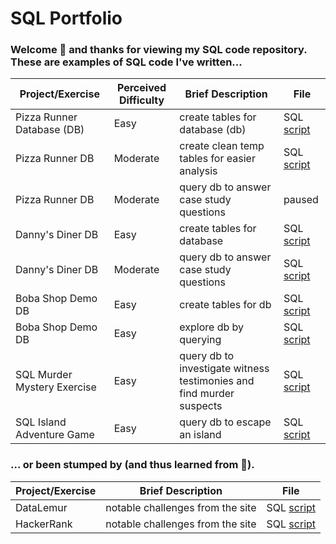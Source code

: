 SQL Portfolio
========

### Welcome :wave: and thanks for viewing my SQL code repository. These are examples of SQL code I've written...  

| Project/Exercise | Perceived Difficulty | Brief Description | File |
| ----------- | ----------- |----------- | ----------- |
| Pizza Runner Database (DB) | Easy | create tables for database (db) | SQL [script](https://github.com/elyzzab/learning-sql/blob/main/Danny%20Ma's%208-Week%20SQL%20Challenge/pizza-runner-table-queries.sql) |
| Pizza Runner DB | Moderate | create clean temp tables for easier analysis | SQL [script](https://github.com/elyzzab/learning-sql/blob/main/Danny%20Ma's%208-Week%20SQL%20Challenge/pizza-runner-table-cleaning-queries.sql) |
| Pizza Runner DB | Moderate | query db to answer case study questions | paused |
| Danny's Diner DB | Easy | create tables for database | SQL [script](https://github.com/elyzzab/learning-sql/blob/main/Danny%20Ma's%208-Week%20SQL%20Challenge/dannys-diner-table-queries.sql) |
| Danny's Diner DB | Moderate | query db to answer case study questions | SQL [script](https://github.com/elyzzab/learning-sql/blob/main/Danny%20Ma's%208-Week%20SQL%20Challenge/dannys-diner-analysis-queries.sql) |
| Boba Shop Demo DB | Easy | create tables for db | SQL [script](https://github.com/elyzzab/learning-sql/blob/main/demo-database-boba-shop-tables.sql) |
| Boba Shop Demo DB | Easy | explore db by querying | SQL [script](https://github.com/elyzzab/learning-sql/blob/main/demo-database-boba-shop-queries.sql) |
| SQL Murder Mystery Exercise | Easy | query db to investigate witness testimonies and find murder suspects | SQL [script](https://github.com/elyzzab/learning-sql/blob/main/SLQ-murder-mystery-queries.sql) |
| SQL Island Adventure Game | Easy | query db to escape an island | SQL [script](https://github.com/elyzzab/learning-sql/blob/main/SQL-island-queries.sql) |


### ... or been stumped by (and thus learned from :brain:).

| Project/Exercise | Brief Description | File |
| ----------- | ----------- | ----------- |
| DataLemur | notable challenges from the site | SQL [script](https://github.com/elyzzab/learning-sql/blob/main/datalemur-challenges.sql) |
| HackerRank | notable challenges from the site | SQL [script](https://github.com/elyzzab/learning-sql/blob/main/hackerrank-challenges.sql) |
